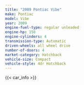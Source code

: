```yaml
---
title: "2009 Pontiac Vibe"
make: Pontiac
model: Vibe
year: 2009
engine-fuel-type: regular unleaded
engine-hp: 158
engine-cylinders: 4
transmission-type: Automatic
driven-wheels: all wheel drive
number-of-doors: 4
market-category: Hatchback
vehicle-size: Compact
vehicle-style: 4dr Hatchback
---
```


{{< car_info >}}
